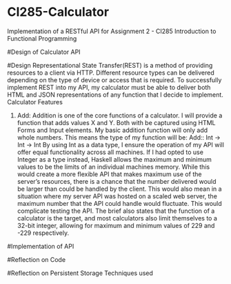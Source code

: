 # CI285-Calculator
Implementation of a RESTful API for Assignment 2 - CI285 Introduction to Functional Programming

#Design of Calculator API

#Design
Representational State Transfer(REST) is a method of providing resources to a client via HTTP. Different resource types can be delivered depending on the type of device or access that is required. To successfully implement REST into my API, my calculator must be able to deliver both HTML and JSON representations of any function that I decide to implement.
Calculator Features
1.	Add: Addition is one of the core functions of a calculator. I will provide a function that adds values X and Y. Both with be captured using HTML Forms and Input elements. My basic addition function will only add whole numbers. This means the type of my function will be:
Add:: Int -> Int -> Int
By using Int as a data type, I ensure the operation of my API will offer equal functionality across all machines. If I had opted to use Integer as a type instead, Haskell allows the maximum and minimum values to be the limits of an individual machines memory. While this would create a more flexible API that makes maximum use of the server’s resources, there is a chance that the number delivered would be larger than could be handled by the client. This would also mean in a situation where my server API was hosted on a scaled web server, the maximum number that the API could handle would fluctuate. This would complicate testing the API. The brief also states that the function of a calculator is the target, and most calculators also limit themselves to a 32-bit integer, allowing for maximum and minimum values of 229 and -229 respectively.

#Implementation of API

#Reflection on Code

#Reflection on Persistent Storage Techniques used
